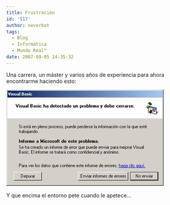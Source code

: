 ```yaml
---
title: Frustración
id: '517'
author: neverbot
tags:
  - Blog
  - Informática
  - Mundo Real™
date: 2007-09-05 14:35:32
---
```


Una carrera, un máster y varios años de experiencia para ahora encontrarme haciendo esto:

![Visual Basic 6.0 - El mal](./frustracion/visualbasic6.jpg "Visual Basic 6.0 - El mal")

Y que encima el entorno pete cuando le apetece...